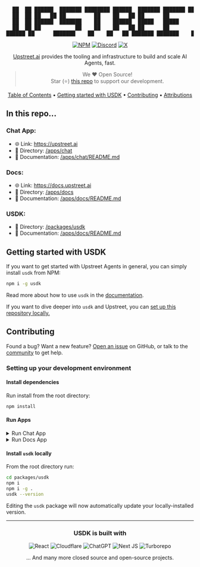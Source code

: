 <!-- markdownlint-configure-file {
  "MD013": {
    "code_blocks": false,
    "tables": false
  },
  "MD033": false,
  "MD041": false
} -->

<div align="center" style={{textAlign: "center"}}>

<pre style={{width: 'fit-content', textAlign: 'center', }}>
  ██  ██ ██████  ███████ ████████ ██████  ███████ ███████ ████████
  ██  ██ ██   ██ ██         ██    ██   ██ ██      ██         ██   
  ██  ██ ██████  ███████    ██    ██████  █████   █████      ██   
  ██  ██ ██           ██    ██    ██   ██ ██      ██         ██   
██████ ██      ███████    ██    ██   ██ ███████ ███████    ██ 
</pre>

<!-- [![](https://dcbadge.limes.pink/api/server/TfKW36rMj7)](https://discord.gg/TfKW36rMj7) -->
[![NPM](https://img.shields.io/badge/NPM-%23CB3837.svg?style=for-the-badge&logo=npm&logoColor=white)](https://npmjs.org/package/usdk)
[![Discord](https://img.shields.io/badge/Discord-%235865F2.svg?style=for-the-badge&logo=discord&logoColor=white)](https://upstreet.ai/usdk-discord)
[![X](https://img.shields.io/badge/X-%23000000.svg?style=for-the-badge&logo=X&logoColor=white)](https://x.com/upstreetai)

[Upstreet.ai](https://upstreet.ai) provides the tooling and infrastructure to build and scale AI Agents, fast.

> We ❤️ Open Source! <br />
> Star (⭐️) [this repo](https://github.com/upstreetAI/upstreet-core) to support our development.

[Table of Contents](#in-this-repo) •
[Getting started with USDK](#getting-started-with-usdk) •
[Contributing](#contributing) •
[Attributions](#usdk-is-built-with)

</div>

## In this repo...
### Chat App:
- 🌐 Link: https://upstreet.ai
- 📁 Directory: [/apps/chat](https://github.com/UpstreetAI/upstreet-core/tree/main/apps/chat)
- 📖 Documentation: [/apps/chat/README.md](https://github.com/UpstreetAI/upstreet-core/blob/main/apps/chat/README.md)

### Docs:
- 🌐 Link: https://docs.upstreet.ai
- 📁 Directory: [/apps/docs](https://github.com/UpstreetAI/upstreet-core/tree/main/apps/docs)
- 📖 Documentation: [/apps/docs/README.md](https://github.com/UpstreetAI/upstreet-core/blob/main/apps/chat/README.md)

### USDK:
- 📁 Directory: [/packages/usdk](https://github.com/UpstreetAI/upstreet-core/tree/main/packages/usdk)
- 📖 Documentation: [/apps/docs/README.md](https://github.com/UpstreetAI/upstreet-core/blob/main/packages/usdk/README.md)

## Getting started with USDK

If you want to get started with Upstreet Agents in general, you can simply install `usdk` from NPM:

```bash
npm i -g usdk
```

Read more about how to use `usdk` in the [documentation](https://docs.upstreet.ai/install).

If you want to dive deeper into `usdk` and Upstreet, you can [set up this repository locally.](#Setting-up-your-development-environment)

## Contributing

Found a bug? Want a new feature? [Open an issue](https://github.com/upstreetAI/upstreet-core/issues/new) on GitHub, or talk to the [community](https://upstreet.ai/usdk-discord) to get help.

### Setting up your development environment

#### Install dependencies
Run install from the root directory:
```bash
npm install
```

#### Run Apps

<details>
   <summary>Run Chat App</summary>
   <br />

   > From the root directory run:
   >  ```bash
   >  npm run chat dev
   >  ```

</details>

<details>
   <summary>Run Docs App</summary>
   <br />

   > From the root directory run:
   >  ```bash
   >  npm run docs dev
   >  ```

</details>

#### Install `usdk` locally
From the root directory run:
```bash
cd packages/usdk
npm i
npm i -g .
usdk --version
```

Editing the `usdk` package will now automatically update your locally-installed version.

---

<div align="center">

### USDK is built with

![React](https://img.shields.io/badge/react-%2320232a.svg?style=for-the-badge&logo=react&logoColor=%2361DAFB)
![Cloudflare](https://img.shields.io/badge/Cloudflare-F38020?style=for-the-badge&logo=Cloudflare&logoColor=white)
![ChatGPT](https://img.shields.io/badge/chatGPT-74aa9c?style=for-the-badge&logo=openai&logoColor=white)
![Next JS](https://img.shields.io/badge/Next-black?style=for-the-badge&logo=next.js&logoColor=white)
![Turborepo](https://img.shields.io/badge/Turborepo-%230F0813.svg?style=for-the-badge&logo=Turborepo&logoColor=white)

... And many more closed source and open-source projects.
</div>